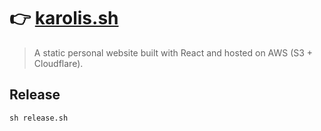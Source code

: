 # 👉 [karolis.sh](https://karolis.sh/)

> A static personal website built with React and hosted on AWS (S3 + Cloudflare).

## Release

`sh release.sh`
